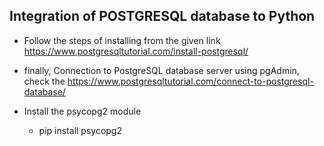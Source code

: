 Integration of POSTGRESQL database to Python
---------

* Follow the steps of installing from the given link https://www.postgresqltutorial.com/install-postgresql/

* finally, Connection to PostgreSQL database server using pgAdmin, check the https://www.postgresqltutorial.com/connect-to-postgresql-database/

* Install the psycopg2 module
  * pip install psycopg2
  